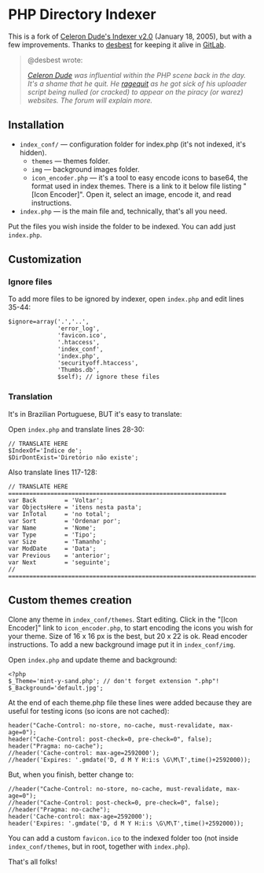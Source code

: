 # PHP Directory Indexer

This is a fork of [Celeron Dude's Indexer v2.0](https://web.archive.org/web/20130402100320/http://www.celerondude.com/php-indexer) (January 18, 2005), but with a few improvements. Thanks to [desbest](https://gitlab.com/desbest) for keeping it alive in [GitLab](https://gitlab.com/desbest/celeron-dude-indexer).

> @desbest wrote:
>
> _[Celeron Dude](https://web.archive.org/web/20070205204609/http://celerondude.com/) was influential within the PHP scene back in the day. It's a shame that he quit. He [ragequit](https://web.archive.org/web/20070203064149/http://celerondude.com/) as he got sick of his uploader script being nulled (or cracked) to appear on the piracy (or warez) websites. The forum will explain more._

## Installation

  - `index_conf/` — configuration folder for index.php (it's not indexed, it's hidden).
    - `themes` — themes folder.
    - `img` — background images folder.
    - `icon_encoder.php` — it's a tool to easy encode icons to base64, the format used in index themes. There is a link to it below file listing "[Icon Encoder]". Open it, select an image, encode it, and read instructions.
  - `index.php` — is the main file and, technically, that's all you need.

Put the files you wish inside the folder to be indexed. You can add just `index.php`.

## Customization

### Ignore files

To add more files to be ignored by indexer, open `index.php` and edit lines 35-44:

```
$ignore=array('.','..',
              'error_log',
              'favicon.ico',
              '.htaccess',
              'index_conf',
              'index.php',
              'securityoff.htaccess',
              'Thumbs.db',
              $self); // ignore these files
```

### Translation

It's in Brazilian Portuguese, BUT it's easy to translate:

Open `index.php` and translate lines 28-30:
```
// TRANSLATE HERE
$IndexOf='Índice de';
$DirDontExist='Diretório não existe';
```

Also translate lines 117-128:
```
// TRANSLATE HERE ==============================================================
var Back        = 'Voltar';
var ObjectsHere = 'itens nesta pasta';
var InTotal     = 'no total';
var Sort        = 'Ordenar por';
var Name        = 'Nome';
var Type        = 'Tipo';
var Size        = 'Tamanho';
var ModDate     = 'Data';
var Previous    = 'anterior';
var Next        = 'seguinte';
// =============================================================================
```

## Custom themes creation

Clone any theme in `index_conf/themes`. Start editing. Click in the "[Icon Encoder]" link to `icon_encoder.php`, to start encoding the icons you wish for your theme. Size of 16 x 16 px is the best, but 20 x 22 is ok. Read encoder instructions. To add a new background image put it in `index_conf/img`.

Open `index.php` and update theme and background:
```
<?php
$_Theme='mint-y-sand.php'; // don't forget extension ".php"!
$_Background='default.jpg';
```

At the end of each theme.php file these lines were added because they are useful for testing icons (so icons are not cached):
```
header("Cache-Control: no-store, no-cache, must-revalidate, max-age=0");
header("Cache-Control: post-check=0, pre-check=0", false);
header("Pragma: no-cache");
//header('Cache-control: max-age=2592000');
//header('Expires: '.gmdate('D, d M Y H:i:s \G\M\T',time()+2592000));
```

But, when you finish, better change to:
```
//header("Cache-Control: no-store, no-cache, must-revalidate, max-age=0");
//header("Cache-Control: post-check=0, pre-check=0", false);
//header("Pragma: no-cache");
header('Cache-control: max-age=2592000');
header('Expires: '.gmdate('D, d M Y H:i:s \G\M\T',time()+2592000));
```

You can add a custom `favicon.ico` to the indexed folder too (not inside `index_conf/themes`, but in root, together with `index.php`).

That's all folks!
